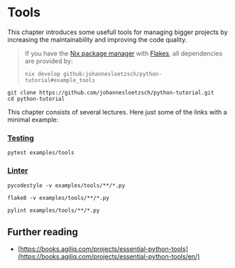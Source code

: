# Tools

This chapter introduces some usefull tools for managing bigger projects by increasing the maintainability and improving the code quality.

> If you have the [Nix package manager](https://nixos.org/download/) with [Flakes](https://nixos.wiki/wiki/flakes), all dependencies are provided by:
> ```
> nix develop github:johannesloetzsch/python-tutorial#example_tools
> ```

```
git clone https://github.com/johannesloetzsch/python-tutorial.git
cd python-tutorial
```


This chapter consists of several lectures. Here just some of the links with a minimal example:

### [Testing](testing.md)
```
pytest examples/tools
```

### [Linter](linter.md)
```
pycodestyle -v examples/tools/**/*.py

flake8 -v examples/tools/**/*.py

pylint examples/tools/**/*.py
```


## Further reading

* [https://books.agiliq.com/projects/essential-python-tools](https://books.agiliq.com/projects/essential-python-tools/en/)
